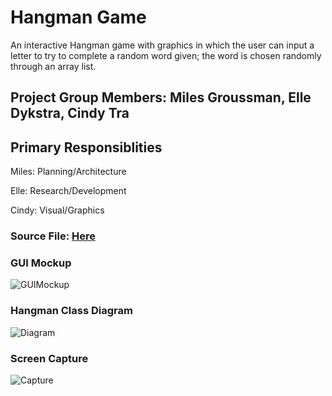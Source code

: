 # Hangman Game
An interactive Hangman game with graphics in which the user can input a letter to try to complete a random word given; the word is chosen randomly through an array list.

## Project Group Members: Miles Groussman, Elle Dykstra, Cindy Tra

## Primary Responsiblities 
Miles: Planning/Architecture

Elle: Research/Development

Cindy: Visual/Graphics

### Source File: [Here]()

### GUI Mockup
![GUIMockup](https://github.com/cindydtra/HangmanApp/blob/main/Images/HangmanGUI.png)

### Hangman Class Diagram
![Diagram](https://github.com/cindydtra/HangmanApp/blob/7c9669c07d2571dc54187eade15cfbc82654fbb5/Images/HangmanDiagram.png)

### Screen Capture
![Capture](https://github.com/cindydtra/HangmanApp/blob/e52e0e9996acbafc2cc96c6e3386513928101b2e/Images/Hangman%20Screen%20Capture.png)
